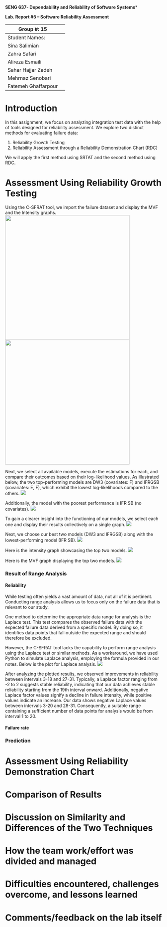 **SENG 637- Dependability and Reliability of Software Systems***

**Lab. Report \#5 – Software Reliability Assessment**

| Group \#: 15      |   |
|-----------------|---|
| Student Names:  |   |
| Sina Salimian   |   |
| Zahra Safari    |   |
| Alireza Esmaili |   |
| Sahar Hajjar Zadeh |   |
| Mehrnaz Senobari |   |
| Fatemeh Ghaffarpour |   |

# Introduction
In this assignment, we focus on analyzing integration test data with the help of tools designed for reliability assessment. We explore two distinct methods for evaluating failure data:

1) Reliability Growth Testing
2) Reliability Assessment through a Reliability Demonstration Chart (RDC)

We will apply the first method using SRTAT and the second method using RDC.
# 

# Assessment Using Reliability Growth Testing 
Using the C-SFRAT tool, we import the failure dataset and display the MVF and the Intensity graphs.
<img src="./media/1-Data-Upload-and-Model-Selection-MVF.png"  width="400px"/>
<img src="./media/3-Intensity-graph.png"   width="400px"/>

Next, we select all available models, execute the estimations for each, and compare their outcomes based on their log-likelihood values. 
As illustrated below, the two top-performing models are DW3 (covariates: F) and IFRGSB (covariates: E, F), which exhibit the lowest log-likelihoods compared to the others.
<img src="./media/2-Model-comparison.png"  />

Additionally, the model with the poorest performance is IFR SB (no covariates).
<img src="./media/5-worst.png"  />

To gain a clearer insight into the functioning of our models, we select each one and display their results collectively on a single graph.
<img src="./media/4-all-graphs.png"  />

Next, we choose our best two models (DW3 and IFRGSB) along with the lowest-performing model (IFR SB).
<img src="./media/6-bests-worst.png"  />

Here is the intensity graph showcasing the top two models.
<img src="./media/7-bests-intensity.png"  />

Here is the MVF graph displaying  the top two models.
<img src="./media/8-bests-MVF.png"  />

### Result of Range Analysis
#### Reliability

While testing often yields a vast amount of data, not all of it is pertinent. Conducting range analysis allows us to focus only on the failure data that is relevant to our study.

One method to determine the appropriate data range for analysis is the Laplace test. This test compares the observed failure data with the expected failure data derived from a specific model. By doing so, it identifies data points that fall outside the expected range and should therefore be excluded.

However, the C-SFRAT tool lacks the capability to perform range analysis using the Laplace test or similar methods. As a workaround, we have used Python to simulate Laplace analysis, employing the formula provided in our notes. Below is the plot for Laplace analysis.
<img src="./media/9-laplace.png"  />

After analyzing the plotted results, we observed improvements in reliability between intervals 3-18 and 27-31. Typically, a Laplace factor ranging from -2 to 2 suggests stable reliability, indicating that our data achieves stable reliability starting from the 19th interval onward. Additionally, negative Laplace factor values signify a decline in failure intensity, while positive values indicate an increase. Our data shows negative Laplace values between intervals 3-20 and 28-31. Consequently, a suitable range containing a sufficient number of data points for analysis would be from interval 1 to 20.

#### Failure rate

### Prediction

# Assessment Using Reliability Demonstration Chart 

# 

# Comparison of Results

# Discussion on Similarity and Differences of the Two Techniques

# How the team work/effort was divided and managed

# 

# Difficulties encountered, challenges overcome, and lessons learned

# Comments/feedback on the lab itself
